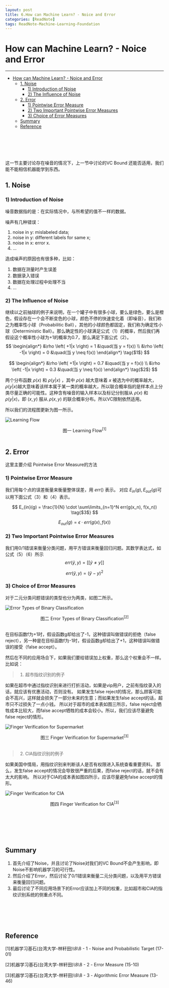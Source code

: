 ```yaml
---
layout: post
title: 6.How can Machine Learn? - Noice and Error
categories: [ReadNote]
tags: ReadNote-Machine-Learning-Foundation
---
```



# How can Machine Learn? - Noice and Error
----------------------------------
<!-- TOC depthFrom:1 depthTo:6 withLinks:1 updateOnSave:1 orderedList:0 -->

- [How can Machine Learn? - Noice and Error](#how-can-machine-learn-noice-and-error)
	- [1. Noise](#1-noise)
		- [1) Introduction of Noise](#1-introduction-of-noise)
		- [2) The Influence of Noise](#2-the-influence-of-noise)
	- [2. Error](#2-error)
		- [1) Pointwise Error Measure](#1-pointwise-error-measure)
		- [2) Two Important Pointwise Error Measures](#2-two-important-pointwise-error-measures)
		- [3) Choice of Error Measures](#3-choice-of-error-measures)
	- [Summary](#summary)
	- [Reference](#reference)

<!-- /TOC -->

</br></br>
----------------------------------
这一节主要讨论存在噪音的情况下，上一节中讨论的VC Bound 还能否适用，我们能不能相信机器能学到东西。

## 1. Noise
### 1) Introduction of Noise
噪音数据指的是：在实际情况中，与所希望的值不一样的数据。

噪声有几种错误：
1. noise in y: mislabeled data;
2. noise in y: different labels for same x;
3. noise in x: error x.
4. ...

造成噪声的原因也有很多种，比如：
1. 数据在测量时产生误差
2. 数据录入错误
3. 数据在处理过程中处理不当
4. ...


### 2) The Influence of Noise
继续以之前抽球的例子来说明，在一个罐子中有很多小球，要么是绿色，要么是橙色，假设存在一个会不断变色的小球，颜色不停的快速变化着（即噪音），我们称之为概率性小球（Probabilitic Ball），其他的小球颜色都固定，我们称为确定性小球（Deterministic Ball）。那么确定性的小球满足公式（1）的概率，然后我们再假设这个概率性小球为+1的概率为0.7，那么满足下面公式（2）。
$$
\begin{align*}
&\rho \left( +1|x \right) = 1   &\quad(当 y = f(x)) \\
&\rho \left( -1|x \right) = 0  &\quad(当 y \neq f(x))
\end{align*}
\tag{$1$}
$$

$$
\begin{align*}
&\rho \left( +1|x \right) = 0.7   &\quad(当 y = f(x)) \\
&\rho \left( -1|x \right) = 0.3  &\quad(当 y \neq f(x))
\end{align*}
\tag{$2$}
$$

两个分布函数 $\rho(x)$ 和 $\rho(y|x)$ ，其中 $\rho(x)$ 越大意味着 $x$ 被选为中的概率越大，$\rho(y|x)$越大意味着该样本属于某一类的概率越大，所以联合概率指的是样本点上分类尽量正确的可能性。这种含有噪音的输入样本以及标记分别服从 $\rho(x)$ 和 $\rho(y|x)$，即 $(x,y)$ 服从 $\rho(x,y)$ 的联合概率分布。所以VC限制依然适用。

所以我们的流程图更新为图一所示。

![Learning Flow](https://raw.githubusercontent.com/JasonDean-1/MarkdownPhoto/a4a0aeb4e07f1c860787df98a08d247319527acf/MachineLearning/Machine%20Learning%20Foundation%20--%20Hsuan-Tien%20Lin%20in%20NTU/chapter6-1%20Noice.png)
<center>图一 Learning Flow<sup>[1]</sup></center>
</br>

## 2. Error
这里主要介绍 Pointwise Error Measure的方法
### 1) Pointwise Error Measure
我们用每个点的误差衡量来衡量整体误差，用 $err()$ 表示。
对应 $E_{in}(g), E_{out}(g)$可以用下面公式（3）和（4）表示。

$$
E_{in}(g) = \frac{1}{N} \cdot \sum\limits_{n=1}^N err(g(x_n), f(x_n))
\tag{$3$}
$$

$$
E_{out}(g) = \epsilon \cdot err(g(x), f(x))
\tag{$4$}
$$


### 2) Two Important Pointwise Error Measures
我们用0/1错误来衡量分类问题，用平方错误来衡量回归问题。其数学表达式，如公式（5）（6）所示
$$
err( \tilde{y}, y) = \left[\left[ \tilde{y} \neq y \right]\right]
\tag{$5$}
$$

$$
err( \tilde{y}, y) = \left( \tilde{y} - y \right)^2
\tag{$6$}
$$

### 3) Choice of Error Measures
对于二元分类问题错误的类型也分为两类，如图二所示。

![Error Types of Binary Classification](https://raw.githubusercontent.com/JasonDean-1/MarkdownPhoto/82fc93d617c6aec7addbbc0bcff9207f127e42f9/MachineLearning/Machine%20Learning%20Foundation%20--%20Hsuan-Tien%20Lin%20in%20NTU/chapter6-2%20Error.png)
<center>图二 Error Types of Binary Classification<sup>[2]</sup></center>
</br>

在目标函数f为+1时，假设函数g却给出了-1，这种错误叫做错误的拒绝（false reject），另一种是在目标函数f为-1时，假设函数g却给出了+1，这种错误叫做错误的接受（false accept）。

然后在不同的应用场合下，如果我们要给错误加上权重，那么这个权重会不一样。比如说：

> 1. 超市指纹识别的例子

如果在超市中通过指纹识别来进行打折活动，如果是vip用户，之前有指纹录入的话，就应该有优惠活动，否则没有。
如果发生false reject的情况，那么顾客可能会不高兴，这样就会损失了一部分未来的生意；而如果发生false accept的话，超市只不过损失了一点小钱。
所以对于超市的成本表如图三所示，false reject会牺牲成本比较大，而false accept牺牲的成本会较小。所以，我们应该尽量避免false reject的情形。

![Finger Verification for Supermarket](https://raw.githubusercontent.com/JasonDean-1/MarkdownPhoto/055e02432ef3bf9402663249ae71198c78ecca15/MachineLearning/Machine%20Learning%20Foundation%20--%20Hsuan-Tien%20Lin%20in%20NTU/chapter6-3%20example-supermarket.png)
<center>图三 Finger Verification for Supermarket<sup>[3]</sup></center>
</br>


> 2. CIA指纹识别的例子

如果美国中情局，用指纹识别来判断该人是否有权限进入系统查看重要资料。
那么，发生false accept的情况会导致很严重的后果，而false reject的话，就不会有太大的影响。
所以对于CIA的成本表如图四所示，应该尽量避免false accept的情形。

![Finger Verification for CIA](https://raw.githubusercontent.com/JasonDean-1/MarkdownPhoto/055e02432ef3bf9402663249ae71198c78ecca15/MachineLearning/Machine%20Learning%20Foundation%20--%20Hsuan-Tien%20Lin%20in%20NTU/chapter6-4%20example-cia.png)
<center>图四 Finger Verification for CIA<sup>[3]</sup></center>
</br>

</br></br>
----------------------------------
## Summary
1. 首先介绍了Noise，并且讨论了Noise对我们的VC Bound不会产生影响，即Noise不影响机器学习的可行性。
2. 然后介绍了Error，然后讨论了0/1错误来衡量二元分类问题，以及用平方错误来衡量回归问题。
3. 最后讨论了不同应用场景下的Error应该加上不同的权重，比如超市和CIA的指纹识别系统的侧重点不同。


</br></br>
----------------------------------

## Reference
[1]机器学习基石(台湾大学-林轩田)\8\8 - 1 - Noise and Probabilistic Target (17-01)

[2]机器学习基石(台湾大学-林轩田)\8\8 - 2 - Error Measure (15-10)

[3]机器学习基石(台湾大学-林轩田)\8\8 - 3 - Algorithmic Error Measure (13-46)
